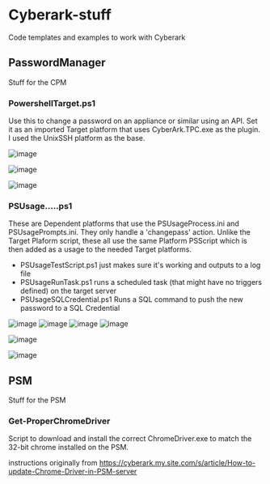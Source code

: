 # Cyberark-stuff
Code templates and examples to work with Cyberark
## PasswordManager

Stuff for the CPM

### PowershellTarget.ps1

Use this to change a password on an appliance or similar using an API.   Set it as an imported Target platform that uses CyberArk.TPC.exe as the plugin. I used the UnixSSH platform as the base.


![image](https://github.com/jbalcorn/Cyberark-stuff/assets/7225956/423ac220-88dc-461f-913e-52159880bcce)

![image](https://github.com/jbalcorn/Cyberark-stuff/assets/7225956/29e0afa3-23fe-4ec3-beb7-c1607e140517)

![image](https://github.com/jbalcorn/Cyberark-stuff/assets/7225956/d50d4fc6-17d2-4cfe-beba-d071a4cd37e8)


### PSUsage.....ps1

These are Dependent platforms that use the PSUsageProcess.ini and PSUsagePrompts.ini.  They only handle a 'changepass' action.  Unlike the Target Plaform script, these all use the same Platform PSScript which is then added as a usage to the needed Target platforms.

- PSUsageTestScript.ps1 just makes sure it's working and outputs to a log file
- PSUsageRunTask.ps1 runs a scheduled task (that might have no triggers defined) on the target server
- PSUsageSQLCredential.ps1 Runs a SQL command to push the new password to a SQL Credential

![image](https://github.com/jbalcorn/Cyberark-stuff/assets/7225956/b0600587-17c2-4ac5-8b1a-2383844d19ff)
![image](https://github.com/jbalcorn/Cyberark-stuff/assets/7225956/0d2c08f9-0f7e-470e-b191-7a296ed77b1b)
![image](https://github.com/jbalcorn/Cyberark-stuff/assets/7225956/63aebad8-7a9e-4b56-86a4-8831d5d1ab19)
![image](https://github.com/jbalcorn/Cyberark-stuff/assets/7225956/ec2c0089-8ed1-4007-889f-f13b990ffb43)

![image](https://github.com/jbalcorn/Cyberark-stuff/assets/7225956/27915cef-b8f3-4e60-a4b4-d9bc0b16f2fe)

![image](https://github.com/jbalcorn/Cyberark-stuff/assets/7225956/d23b8c67-5677-4db0-95fb-321f16c02e8b)

## PSM

Stuff for the PSM

### Get-ProperChromeDriver

Script to download and install the correct ChromeDriver.exe to match the 32-bit chrome installed on the PSM.

instructions originally from https://cyberark.my.site.com/s/article/How-to-update-Chrome-Driver-in-PSM-server
